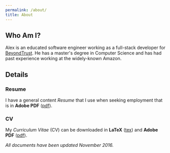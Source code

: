 ```yaml
---
permalink: /about/
title: About
---
```


## Who Am I?

Alex is an educated software engineer working as a full-stack developer for 
[BeyondTrust](https://www.beyondtrust.com/). He has a master's degree in 
Computer Science and has had past experience working at the widely-known Amazon.

## Details

### Resume

I have a general content *Resume* that I use when seeking employment that is in 
**Adobe PDF** ([pdf](assets/docs/resume.pdf)).

### CV

My *Curriculum Vitae* (CV) can be downloaded in **LaTeX** 
([tex](assets/docs/cv.tex)) and **Adobe PDF** ([pdf](assets/docs/cv.pdf)).

*All documents have been updated November 2016.*
